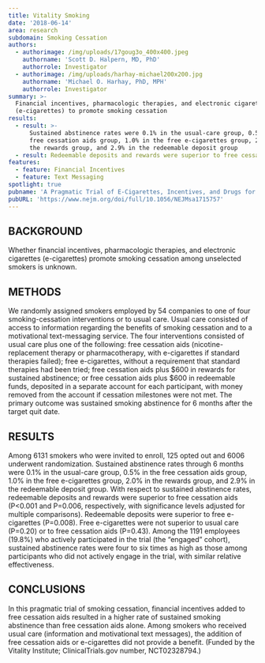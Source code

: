 ```yaml
---
title: Vitality Smoking
date: '2018-06-14'
area: research
subdomain: Smoking Cessation
authors:
  - authorimage: /img/uploads/17goug3o_400x400.jpeg
    authorname: 'Scott D. Halpern, MD, PhD'
    authorrole: Investigator
  - authorimage: /img/uploads/harhay-michael200x200.jpg
    authorname: 'Michael O. Harhay, PhD, MPH'
    authorrole: Investigator
summary: >-
  Financial incentives, pharmacologic therapies, and electronic cigarettes
  (e-cigarettes) to promote smoking cessation
results:
  - result: >-
      Sustained abstinence rates were 0.1% in the usual-care group, 0.5% in the
      free cessation aids group, 1.0% in the free e-cigarettes group, 2.0% in
      the rewards group, and 2.9% in the redeemable deposit group
  - result: Redeemable deposits and rewards were superior to free cessation aids
features:
  - feature: Financial Incentives
  - feature: Text Messaging
spotlight: true
pubname: 'A Pragmatic Trial of E-Cigarettes, Incentives, and Drugs for Smoking Cessation'
pubURL: 'https://www.nejm.org/doi/full/10.1056/NEJMsa1715757'
---
```

## BACKGROUND

Whether financial incentives, pharmacologic therapies, and electronic cigarettes (e-cigarettes) promote smoking cessation among unselected smokers is unknown.



## METHODS

We randomly assigned smokers employed by 54 companies to one of four smoking-cessation interventions or to usual care. Usual care consisted of access to information regarding the benefits of smoking cessation and to a motivational text-messaging service. The four interventions consisted of usual care plus one of the following: free cessation aids (nicotine-replacement therapy or pharmacotherapy, with e-cigarettes if standard therapies failed); free e-cigarettes, without a requirement that standard therapies had been tried; free cessation aids plus $600 in rewards for sustained abstinence; or free cessation aids plus $600 in redeemable funds, deposited in a separate account for each participant, with money removed from the account if cessation milestones were not met. The primary outcome was sustained smoking abstinence for 6 months after the target quit date.



## RESULTS

Among 6131 smokers who were invited to enroll, 125 opted out and 6006 underwent randomization. Sustained abstinence rates through 6 months were 0.1% in the usual-care group, 0.5% in the free cessation aids group, 1.0% in the free e-cigarettes group, 2.0% in the rewards group, and 2.9% in the redeemable deposit group. With respect to sustained abstinence rates, redeemable deposits and rewards were superior to free cessation aids (P<0.001 and P=0.006, respectively, with significance levels adjusted for multiple comparisons). Redeemable deposits were superior to free e-cigarettes (P=0.008). Free e-cigarettes were not superior to usual care (P=0.20) or to free cessation aids (P=0.43). Among the 1191 employees (19.8%) who actively participated in the trial (the “engaged” cohort), sustained abstinence rates were four to six times as high as those among participants who did not actively engage in the trial, with similar relative effectiveness.



## CONCLUSIONS

In this pragmatic trial of smoking cessation, financial incentives added to free cessation aids resulted in a higher rate of sustained smoking abstinence than free cessation aids alone. Among smokers who received usual care (information and motivational text messages), the addition of free cessation aids or e-cigarettes did not provide a benefit. (Funded by the Vitality Institute; ClinicalTrials.gov number, NCT02328794.)
